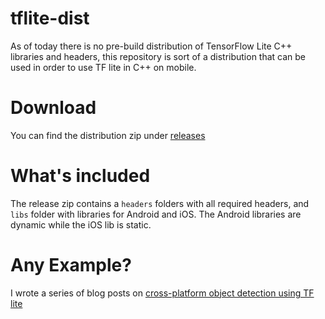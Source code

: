 # tflite-dist
As of today there is no pre-build distribution of TensorFlow Lite C++ libraries and headers, this repository is sort of a distribution that can be used in order to use TF lite in C++ on mobile.

# Download
You can find the distribution zip under [releases](https://github.com/ValYouW/tflite-dist/releases)

# What's included
The release zip contains a `headers` folders with all required headers, and `libs` folder with libraries for Android and iOS. The Android libraries are dynamic while the iOS lib is static.

# Any Example?
I wrote a series of blog posts on [cross-platform object detection using TF lite](https://www.thecodingnotebook.com/2019/11/cross-platform-object-detection-with.html)
